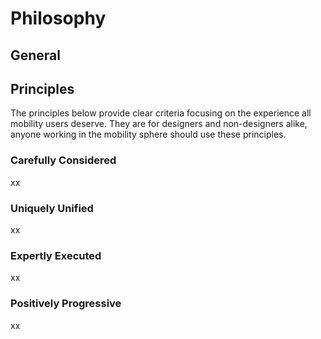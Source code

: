 # Philosophy

## General

## Principles

The principles below provide clear criteria focusing on the experience all mobility users deserve. They are for designers and non-designers alike, anyone working in the mobility sphere should use these principles.

### Carefully Considered

xx

### Uniquely Unified

xx

### Expertly Executed

xx

### Positively Progressive

xx



